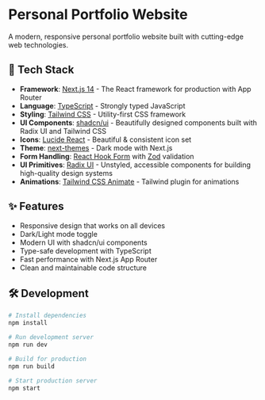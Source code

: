 # Personal Portfolio Website

A modern, responsive personal portfolio website built with cutting-edge web technologies.

## 🚀 Tech Stack

- **Framework**: [Next.js 14](https://nextjs.org/) - The React framework for production with App Router
- **Language**: [TypeScript](https://www.typescriptlang.org/) - Strongly typed JavaScript
- **Styling**: [Tailwind CSS](https://tailwindcss.com/) - Utility-first CSS framework
- **UI Components**: [shadcn/ui](https://ui.shadcn.com/) - Beautifully designed components built with Radix UI and Tailwind CSS
- **Icons**: [Lucide React](https://lucide.dev/) - Beautiful & consistent icon set
- **Theme**: [next-themes](https://github.com/pacocoursey/next-themes) - Dark mode with Next.js
- **Form Handling**: [React Hook Form](https://react-hook-form.com/) with [Zod](https://zod.dev/) validation
- **UI Primitives**: [Radix UI](https://www.radix-ui.com/) - Unstyled, accessible components for building high-quality design systems
- **Animations**: [Tailwind CSS Animate](https://github.com/jamiebuilds/tailwindcss-animate) - Tailwind plugin for animations

## ✨ Features

- Responsive design that works on all devices
- Dark/Light mode toggle
- Modern UI with shadcn/ui components
- Type-safe development with TypeScript
- Fast performance with Next.js App Router
- Clean and maintainable code structure

## 🛠️ Development

```bash
# Install dependencies
npm install

# Run development server
npm run dev

# Build for production
npm run build

# Start production server
npm start
```